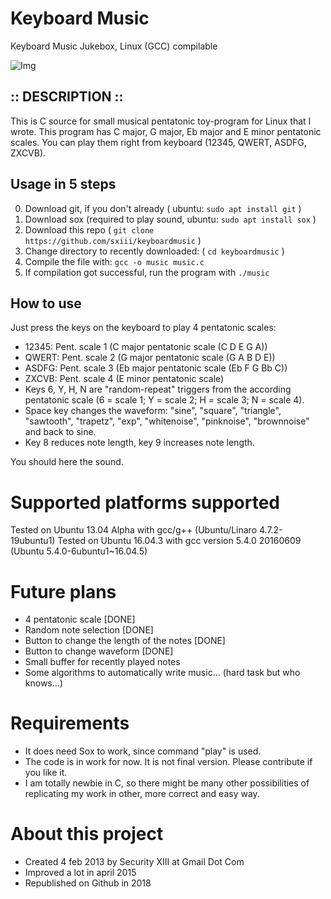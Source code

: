 # Keyboard Music
Keyboard Music Jukebox, Linux (GCC) compilable

![Img](https://imgur.com/RQTBjOg.png)

## :: DESCRIPTION ::
This is C source for small musical pentatonic toy-program for Linux that I wrote.
This program has C major, G major, Eb major and E minor pentatonic scales.
You can play them right from keyboard (12345, QWERT, ASDFG, ZXCVB).

## Usage in 5 steps
0. Download git, if you don't already ( ubuntu: `sudo apt install git` )
1. Download sox (required to play sound, ubuntu: `sudo apt install sox` )
2. Download this repo ( `git clone https://github.com/sxiii/keyboardmusic` )
3. Change directory to recently downloaded: ( `cd keyboardmusic` )
4. Compile the file with: `gcc -o music music.c`
5. If compilation got successful, run the program with `./music`

## How to use
Just press the keys on the keyboard to play 4 pentatonic scales: 
* 12345: Pent. scale 1 (C major pentatonic scale (C D E G A))
* QWERT: Pent. scale 2 (G major pentatonic scale (G A B D E))
* ASDFG: Pent. scale 3 (Eb major pentatonic scale (Eb F G Bb C))
* ZXCVB: Pent. scale 4 (E minor pentatonic scale)
* Keys 6, Y, H, N are "random-repeat" triggers from the according pentatonic scale (6 = scale 1; Y = scale 2; H = scale 3; N = scale 4).
* Space key changes the waveform: "sine", "square", "triangle", "sawtooth", "trapetz", "exp", "whitenoise", "pinknoise", "brownnoise" and back to sine.
* Key 8 reduces note length, key 9 increases note length.


You should here the sound.

# Supported platforms supported
Tested on Ubuntu 13.04 Alpha with gcc/g++ (Ubuntu/Linaro 4.7.2-19ubuntu1) 
Tested on Ubuntu 16.04.3 with gcc version 5.4.0 20160609 (Ubuntu 5.4.0-6ubuntu1~16.04.5)

# Future plans
* 4 pentatonic scale [DONE]
* Random note selection [DONE]
* Button to change the length of the notes [DONE]
* Button to change waveform [DONE]
* Small buffer for recently played notes
* Some algorithms to automatically write music... (hard task but who knows...)

# Requirements
* It does need Sox to work, since command "play" is used.
* The code is in work for now. It is not final version. Please contribute if you like it.
* I am totally newbie in C, so there might be many other possibilities of replicating my work in other, more correct and easy way.

# About this project
* Created 4 feb 2013 by Security XIII at Gmail Dot Com
* Improved a lot in april 2015
* Republished on Github in 2018

